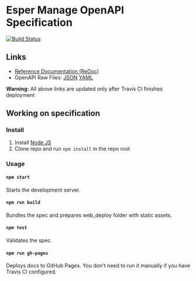 # Esper Manage OpenAPI Specification
[![Build Status](https://travis-ci.com/esper-io/esper-api-spec.svg?branch=master)](https://travis-ci.com/esper-io/esper-api-spec)

## Links

- [Reference Documentation (ReDoc)](https://esper-io.github.io/esper-api-spec/)
- OpenAPI Raw Files: [JSON](https://esper-io.github.io/esper-api-spec/openapi.json) [YAML](https://esper-io.github.io/esper-api-spec/openapi.yaml)

**Warning:** All above links are updated only after Travis CI finishes deployment

## Working on specification
### Install

1. Install [Node JS](https://nodejs.org/)
2. Clone repo and run `npm install` in the repo root

### Usage

#### `npm start`
Starts the development server.

#### `npm run build`
Bundles the spec and prepares web_deploy folder with static assets.

#### `npm test`
Validates the spec.

#### `npm run gh-pages`
Deploys docs to GitHub Pages. You don't need to run it manually if you have Travis CI configured.
